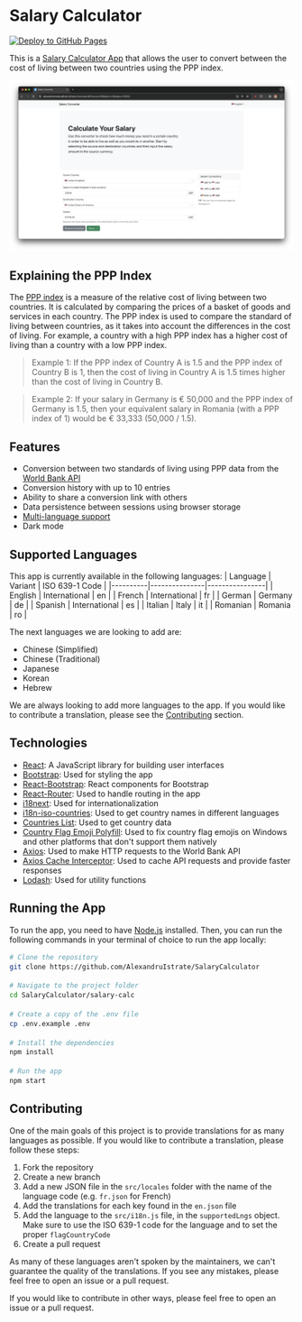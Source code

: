 # Salary Calculator
[![Deploy to GitHub Pages](https://github.com/AlexandruIstrate/SalaryCalculator/actions/workflows/publish-website.yml/badge.svg)](https://github.com/AlexandruIstrate/SalaryCalculator/actions/workflows/publish-website.yml)

This is a [Salary Calculator App](https://alexandruistrate.github.io/SalaryCalculator) that allows the user to convert between the cost of living between two countries using the PPP index.

![App Screenshot](branding/react-app.png)

## Explaining the PPP Index
The [PPP index](https://en.wikipedia.org/wiki/Purchasing_power_parity) is a measure of the relative cost of living between two countries. It is calculated by comparing the prices of a basket of goods and services in each country. The PPP index is used to compare the standard of living between countries, as it takes into account the differences in the cost of living. For example, a country with a high PPP index has a higher cost of living than a country with a low PPP index.

> Example 1: If the PPP index of Country A is 1.5 and the PPP index of Country B is 1, then the cost of living in Country A is 1.5 times higher than the cost of living in Country B.

> Example 2: If your salary in Germany is € 50,000 and the PPP index of Germany is 1.5, then your equivalent salary in Romania (with a PPP index of 1) would be € 33,333 (50,000 / 1.5).

## Features
- Conversion between two standards of living using PPP data from the [World Bank API](https://documents.worldbank.org/en/publication/documents-reports/api)
- Conversion history with up to 10 entries
- Ability to share a conversion link with others
- Data persistence between sessions using browser storage
- [Multi-language support](#supported-languages)
- Dark mode

## Supported Languages
This app is currently available in the following languages:
| Language | Variant       | ISO 639-1 Code |
|----------|---------------|----------------|
| English  | International | en             |
| French   | International | fr             |
| German   | Germany       | de             |
| Spanish  | International | es             |
| Italian  | Italy         | it             |
| Romanian | Romania       | ro             |

The next languages we are looking to add are:
- Chinese (Simplified)
- Chinese (Traditional)
- Japanese
- Korean
- Hebrew

We are always looking to add more languages to the app. If you would like to contribute a translation, please see the [Contributing](#contributing) section.

## Technologies
- [React](https://reactjs.org/): A JavaScript library for building user interfaces
- [Bootstrap](https://getbootstrap.com/): Used for styling the app
- [React-Bootstrap](https://react-bootstrap.github.io/): React components for Bootstrap
- [React-Router](https://reactrouter.com/): Used to handle routing in the app
- [i18next](https://www.i18next.com/): Used for internationalization
- [i18n-iso-countries](https://github.com/michaelwittig/node-i18n-iso-countries/): Used to get country names in different languages
- [Countries List](https://annexare.github.io/Countries/): Used to get country data
- [Country Flag Emoji Polyfill](https://github.com/talkjs/country-flag-emoji-polyfill/): Used to fix country flag emojis on Windows and other platforms that don't support them natively
- [Axios](https://axios-http.com/): Used to make HTTP requests to the World Bank API
- [Axios Cache Interceptor](https://axios-cache-interceptor.js.org/): Used to cache API requests and provide faster responses
- [Lodash](https://lodash.com/): Used for utility functions

## Running the App
To run the app, you need to have [Node.js](https://nodejs.org/) installed. Then, you can run the following commands in your terminal of choice to run the app locally:
```bash
# Clone the repository
git clone https://github.com/AlexandruIstrate/SalaryCalculator

# Navigate to the project folder
cd SalaryCalculator/salary-calc

# Create a copy of the .env file
cp .env.example .env

# Install the dependencies
npm install

# Run the app
npm start
```

## Contributing
One of the main goals of this project is to provide translations for as many languages as possible. If you would like to contribute a translation, please follow these steps:
1. Fork the repository
2. Create a new branch
3. Add a new JSON file in the `src/locales` folder with the name of the language code (e.g. `fr.json` for French)
4. Add the translations for each key found in the `en.json` file
5. Add the language to the `src/i18n.js` file, in the `supportedLngs` object. Make sure to use the ISO 639-1 code for the language and to set the proper `flagCountryCode`
6. Create a pull request

As many of these languages aren't spoken by the maintainers, we can't guarantee the quality of the translations. If you see any mistakes, please feel free to open an issue or a pull request.

If you would like to contribute in other ways, please feel free to open an issue or a pull request.
